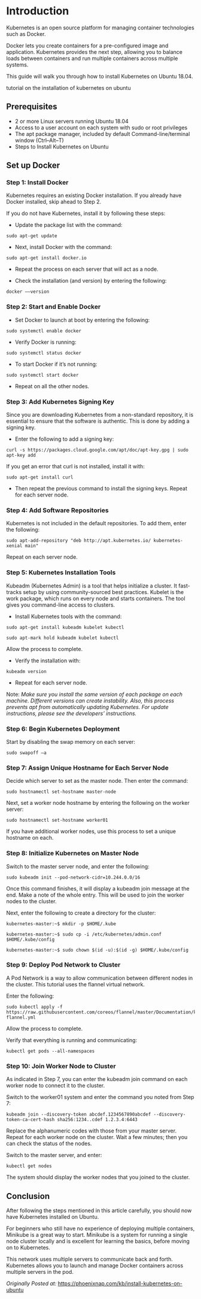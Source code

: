 # Introduction

Kubernetes is an open source platform for managing container technologies such as Docker.

Docker lets you create containers for a pre-configured image and application. Kubernetes provides the next step, allowing you to balance loads between containers and run multiple containers across multiple systems.

This guide will walk you through how to install Kubernetes on Ubuntu 18.04.

tutorial on the installation of kubernetes on ubuntu

## Prerequisites

- 2 or more Linux servers running Ubuntu 18.04
- Access to a user account on each system with sudo or root privileges
- The apt package manager, included by default
Command-line/terminal window (Ctrl–Alt–T)
- Steps to Install Kubernetes on Ubuntu


## Set up Docker

### Step 1: Install Docker

Kubernetes requires an existing Docker installation. If you already have Docker installed, skip ahead to Step 2.

If you do not have Kubernetes, install it by following these steps:

- Update the package list with the command:

```
sudo apt-get update
```

- Next, install Docker with the command:

```
sudo apt-get install docker.io
```

- Repeat the process on each server that will act as a node.

- Check the installation (and version) by entering the following:

```
docker ––version
```

### Step 2: Start and Enable Docker


- Set Docker to launch at boot by entering the following:

```
sudo systemctl enable docker
```

- Verify Docker is running:

```
sudo systemctl status docker
```


- To start Docker if it’s not running:

```
sudo systemctl start docker
```

- Repeat on all the other nodes.

### Step 3: Add Kubernetes Signing Key

Since you are downloading Kubernetes from a non-standard repository, it is essential to ensure that the software is authentic. This is done by adding a signing key.

- Enter the following to add a signing key:

```
curl -s https://packages.cloud.google.com/apt/doc/apt-key.gpg | sudo apt-key add
```

If you get an error that curl is not installed, install it with:

```
sudo apt-get install curl
```


- Then repeat the previous command to install the signing keys. Repeat for each server node.


### Step 4: Add Software Repositories

Kubernetes is not included in the default repositories. To add them, enter the following:

```
sudo apt-add-repository "deb http://apt.kubernetes.io/ kubernetes-xenial main"
```

Repeat on each server node.

### Step 5: Kubernetes Installation Tools


Kubeadm (Kubernetes Admin) is a tool that helps initialize a cluster. It fast-tracks setup by using community-sourced best practices. Kubelet is the work package, which runs on every node and starts containers. The tool gives you command-line access to clusters.

- Install Kubernetes tools with the command:

```
sudo apt-get install kubeadm kubelet kubectl

sudo apt-mark hold kubeadm kubelet kubectl
```

Allow the process to complete.

- Verify the installation with:

```
kubeadm version
```

- Repeat for each server node.

Note: *Make sure you install the same version of each package on each machine. Different versions can create instability. Also, this process prevents apt from automatically updating Kubernetes. For update instructions, please see the developers’ instructions.*

### Step 6: Begin Kubernetes Deployment


Start by disabling the swap memory on each server:

```
sudo swapoff –a
```

### Step 7: Assign Unique Hostname for Each Server Node 


Decide which server to set as the master node. Then enter the command:

```
sudo hostnamectl set-hostname master-node
```

Next, set a worker node hostname by entering the following on the worker server:
```
sudo hostnamectl set-hostname worker01
```
If you have additional worker nodes, use this process to set a unique hostname on each.

### Step 8: Initialize Kubernetes on Master Node

Switch to the master server node, and enter the following:
```
sudo kubeadm init --pod-network-cidr=10.244.0.0/16
```

Once this command finishes, it will display a kubeadm join message at the end. Make a note of the whole entry. This will be used to join the worker nodes to the cluster.

Next, enter the following to create a directory for the cluster:
```
kubernetes-master:~$ mkdir -p $HOME/.kube

kubernetes-master:~$ sudo cp -i /etc/kubernetes/admin.conf $HOME/.kube/config

kubernetes-master:~$ sudo chown $(id -u):$(id -g) $HOME/.kube/config
```

### Step 9: Deploy Pod Network to Cluster

A Pod Network is a way to allow communication between different nodes in the cluster. This tutorial uses the flannel virtual network.

Enter the following:
```
sudo kubectl apply -f https://raw.githubusercontent.com/coreos/flannel/master/Documentation/kube-flannel.yml
```

Allow the process to complete.

Verify that everything is running and communicating:

```
kubectl get pods --all-namespaces
```
### Step 10: Join Worker Node to Cluster

As indicated in Step 7, you can enter the kubeadm join command on each worker node to connect it to the cluster.

Switch to the worker01 system and enter the command you noted from Step 7:
```
kubeadm join --discovery-token abcdef.1234567890abcdef --discovery-token-ca-cert-hash sha256:1234..cdef 1.2.3.4:6443
```

Replace the alphanumeric codes with those from your master server. Repeat for each worker node on the cluster. Wait a few minutes; then you can check the status of the nodes.

Switch to the master server, and enter:

```
kubectl get nodes
```

The system should display the worker nodes that you joined to the cluster.

## Conclusion

After following the steps mentioned in this article carefully, you should now have Kubernetes installed on Ubuntu.

For beginners who still have no experience of deploying multiple containers, Minikube is a great way to start. Minikube is a system for running a single node cluster locally and is excellent for learning the basics, before moving on to Kubernetes.

This network uses multiple servers to communicate back and forth. Kubernetes allows you to launch and manage Docker containers across multiple servers in the pod.

*Originally Posted at:*
https://phoenixnap.com/kb/install-kubernetes-on-ubuntu